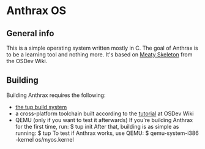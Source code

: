 # Anthrax OS
## General info
This is a simple operating system written mostly in C. The goal of Anthrax is to be a learning tool and nothing more. It's based on [Meaty Skeleton](https://wiki.osdev.org/Meaty_Skeleton) from the OSDev Wiki.
## Building
Building Anthrax requires the following:
* [the tup build system](http://gittup.org/tup/index.html)
* a cross-platform toolchain built according to the [tutorial](https://wiki.osdev.org/GCC_Cross-Compiler) at OSDev Wiki
* QEMU (only if you want to test it afterwards)
If you're building Anthrax for the first time, run:
$ tup init
After that, building is as simple as running:
$ tup
To test if Anthrax works, use QEMU:
$ qemu-system-i386 -kernel os/myos.kernel
